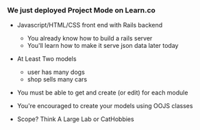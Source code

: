 ### We just deployed Project Mode on Learn.co

- Javascript/HTML/CSS front end with Rails backend
  - You already know how to build a rails server
  - You'll learn how to make it serve json data later today

- At Least Two models
  - user has many dogs
  - shop sells many cars

- You must be able to get and create (or edit) for each module

- You're encouraged to create your models using OOJS classes

- Scope? Think A Large Lab or CatHobbies
